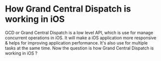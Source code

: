 # How Grand Central Dispatch is working in iOS

GCD or Grand Central Dispatch is a low level API, which is use for manage concurrent operations in iOS. It will make a iOS application more responsive & helps for improving application performance. It's also use for multiple tasks at the same time. Now the question is how Grand Central Dispatch is working in iOS ?
